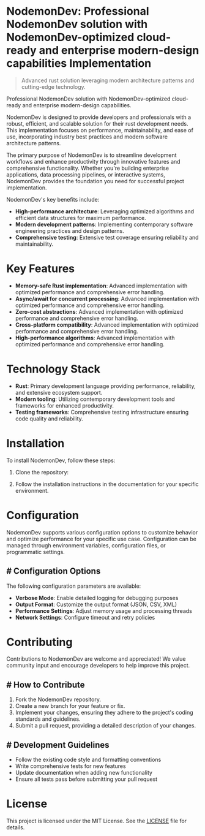 <!-- fallback_NodemonDev_20250807005347_31218 -->

# NodemonDev: Professional NodemonDev solution with NodemonDev-optimized cloud-ready and enterprise modern-design capabilities Implementation
> Advanced rust solution leveraging modern architecture patterns and cutting-edge technology.

Professional NodemonDev solution with NodemonDev-optimized cloud-ready and enterprise modern-design capabilities.

NodemonDev is designed to provide developers and professionals with a robust, efficient, and scalable solution for their rust development needs. This implementation focuses on performance, maintainability, and ease of use, incorporating industry best practices and modern software architecture patterns.

The primary purpose of NodemonDev is to streamline development workflows and enhance productivity through innovative features and comprehensive functionality. Whether you're building enterprise applications, data processing pipelines, or interactive systems, NodemonDev provides the foundation you need for successful project implementation.

NodemonDev's key benefits include:

* **High-performance architecture**: Leveraging optimized algorithms and efficient data structures for maximum performance.
* **Modern development patterns**: Implementing contemporary software engineering practices and design patterns.
* **Comprehensive testing**: Extensive test coverage ensuring reliability and maintainability.

# Key Features

* **Memory-safe Rust implementation**: Advanced implementation with optimized performance and comprehensive error handling.
* **Async/await for concurrent processing**: Advanced implementation with optimized performance and comprehensive error handling.
* **Zero-cost abstractions**: Advanced implementation with optimized performance and comprehensive error handling.
* **Cross-platform compatibility**: Advanced implementation with optimized performance and comprehensive error handling.
* **High-performance algorithms**: Advanced implementation with optimized performance and comprehensive error handling.

# Technology Stack

* **Rust**: Primary development language providing performance, reliability, and extensive ecosystem support.
* **Modern tooling**: Utilizing contemporary development tools and frameworks for enhanced productivity.
* **Testing frameworks**: Comprehensive testing infrastructure ensuring code quality and reliability.

# Installation

To install NodemonDev, follow these steps:

1. Clone the repository:


2. Follow the installation instructions in the documentation for your specific environment.

# Configuration

NodemonDev supports various configuration options to customize behavior and optimize performance for your specific use case. Configuration can be managed through environment variables, configuration files, or programmatic settings.

## # Configuration Options

The following configuration parameters are available:

* **Verbose Mode**: Enable detailed logging for debugging purposes
* **Output Format**: Customize the output format (JSON, CSV, XML)
* **Performance Settings**: Adjust memory usage and processing threads
* **Network Settings**: Configure timeout and retry policies

# Contributing

Contributions to NodemonDev are welcome and appreciated! We value community input and encourage developers to help improve this project.

## # How to Contribute

1. Fork the NodemonDev repository.
2. Create a new branch for your feature or fix.
3. Implement your changes, ensuring they adhere to the project's coding standards and guidelines.
4. Submit a pull request, providing a detailed description of your changes.

## # Development Guidelines

* Follow the existing code style and formatting conventions
* Write comprehensive tests for new features
* Update documentation when adding new functionality
* Ensure all tests pass before submitting your pull request

# License

This project is licensed under the MIT License. See the [LICENSE](https://github.com/sandibrrm/NodemonDev/blob/main/LICENSE) file for details.
